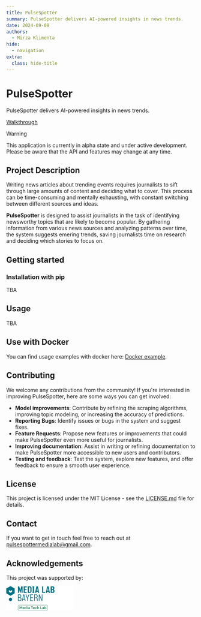 ```yaml
---
title: PulseSpotter
summary: PulseSpotter delivers AI-powered insights in news trends.
date: 2024-09-09
authors:
  - Mirza Klimenta
hide:
  - navigation
extra:
  class: hide-title
---
```


<div class="hero">
    <div class="hero-content">
        <h1>PulseSpotter</h1>
        <p>
        PulseSpotter delivers AI-powered insights in news trends.
        </p>
        <a href="walkthrough" class="button secondary">Walkthrough</a>
    </div>
</div>

> [!WARNING]
> This application is currently in alpha state and under active development. Please be aware that the API and features may change at any time.


## Project Description

Writing news articles about trending events requires journalists to sift through large amounts of content and deciding what to cover.
This process can be time-consuming and mentally exhausting, with constant switching between different sources and ideas.

**PulseSpotter** is designed to assist journalists in the task of identifying newsworthy topics that are likely to become popular.
By gathering information from various news sources and analyzing patterns over time, the system suggests emering trends, saving journalists time on research and deciding which stories to focus on.

## Getting started

### Installation with pip
TBA

## Usage
TBA

## Use with Docker
You can find usage examples with docker here: [Docker example](https://github.com/levrone1987/PulseSpotter/tree/main/docker).

## Contributing
We welcome any contributions from the community!
If you're interested in improving PulseSpotter, here are some ways you can get involved:
* **Model improvements**: Contribute by refining the scraping algorithms, improving topic modeling, or increasing the accuracy of predictions.
* **Reporting Bugs**: Identify issues or bugs in the system and suggest fixes.
* **Feature Requests**: Propose new features or improvements that could make PulseSpotter even more useful for journalists.
* **Improving documentation**: Assist in writing or refining documentation to make PulseSpotter more accessible to new users and contributors.
* **Testing and feedback**: Test the system, explore new features, and offer feedback to ensure a smooth user experience.

## License
This project is licensed under the MIT License - see the [LICENSE.md](LICENSE.md) file for details.

## Contact
If you want to get in touch feel free to reach out at [pulsespottermedialab@gmail.com](mailto:pulsespottermedialab@gmail.com).

## Acknowledgements
This project was supported by:

<a href="https://www.media-lab.de/en/programs/media-tech-lab">
    <img src="images/media-tech-lab.png" width="180" title="Media Tech Lab powered by logo">
</a>
